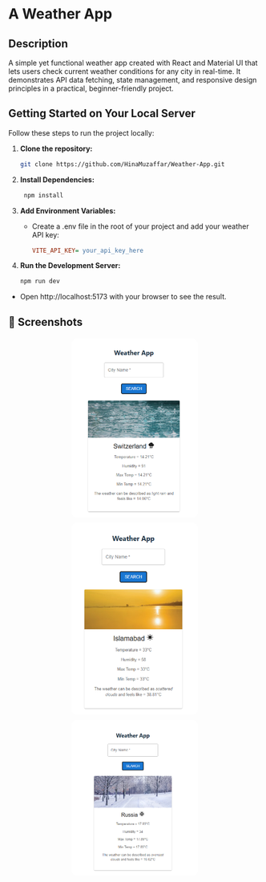# A Weather App

## Description

A simple yet functional weather app created with React and Material UI that lets users check current weather conditions for any city in real-time. It demonstrates API data fetching, state management, and responsive design principles in a practical, beginner-friendly project.

## Getting Started on Your Local Server

Follow these steps to run the project locally:

1. **Clone the repository:**

   ```bash
   git clone https://github.com/HinaMuzaffar/Weather-App.git
   ```

2. **Install Dependencies:**
   ```bash
    npm install
   ```
3. **Add Environment Variables:**
   - Create a .env file in the root of your project and add your weather API key:
     ```ini
     VITE_API_KEY= your_api_key_here
     ```
4. **Run the Development Server:**
   ```bash
   npm run dev
   ```

- Open http://localhost:5173 with your browser to see the result.

## 📸 Screenshots

<p align="center">
  <img src="./public/images/weather-app.png" alt="Weather of Switzerland" width="250" style="border: 1px solid #fff; border-radius: 8px; margin: 4px;"/>
  <img src="./public/images/weather-app1.png" alt="Weather of Islamabad" width="250" style="border: 1px solid #fff; border-radius: 8px; margin: 4px;"/>
  <img src="./public/images/weather-app2.png" alt="Weather of Russia" width="250" style="border: 1px solid #fff; border-radius: 8px; margin: 4px;"/>
</p>
